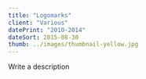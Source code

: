 ```yaml
---
title: "Logomarks"
client: "Various"
datePrint: "2010-2014"
dateSort: 2015-08-30
thumb: ../images/thumbnail-yellow.jpg
---
```


Write a description
